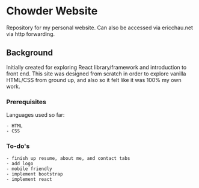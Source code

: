 # Chowder Website

Repository for my personal website. Can also be accessed via ericchau.net via http forwarding.

## Background

Initially created for exploring React library/framework and introduction to front end. This site was designed from scratch in order to explore vanilla HTML/CSS from ground up, and also so it felt like it was 100% my own work.

### Prerequisites

Languages used so far:

```
- HTML
- CSS
```

### To-do's

```
- finish up resume, about me, and contact tabs
- add logo
- mobile friendly
- implement bootstrap
- implement react
```
